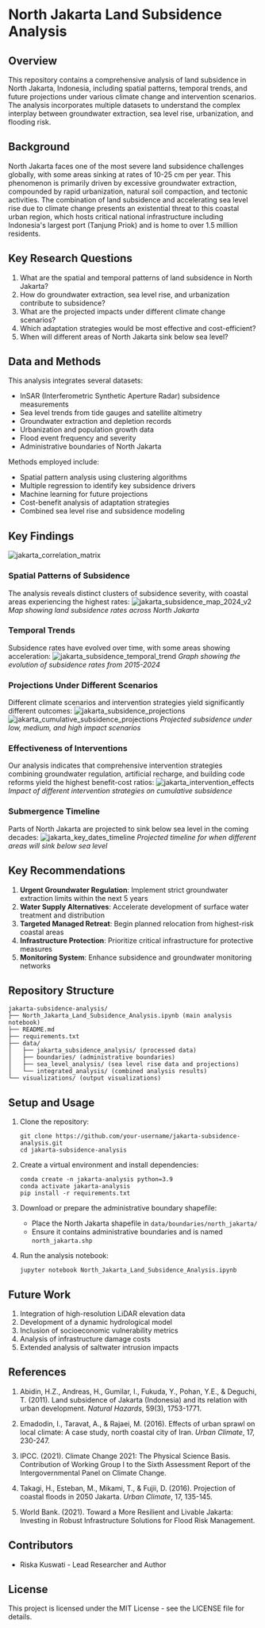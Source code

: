 # North Jakarta Land Subsidence Analysis

## Overview
This repository contains a comprehensive analysis of land subsidence in North Jakarta, Indonesia, including spatial patterns, temporal trends, and future projections under various climate change and intervention scenarios. The analysis incorporates multiple datasets to understand the complex interplay between groundwater extraction, sea level rise, urbanization, and flooding risk.

## Background
North Jakarta faces one of the most severe land subsidence challenges globally, with some areas sinking at rates of 10-25 cm per year. This phenomenon is primarily driven by excessive groundwater extraction, compounded by rapid urbanization, natural soil compaction, and tectonic activities. The combination of land subsidence and accelerating sea level rise due to climate change presents an existential threat to this coastal urban region, which hosts critical national infrastructure including Indonesia's largest port (Tanjung Priok) and is home to over 1.5 million residents.

## Key Research Questions
1. What are the spatial and temporal patterns of land subsidence in North Jakarta?
2. How do groundwater extraction, sea level rise, and urbanization contribute to subsidence?
3. What are the projected impacts under different climate change scenarios?
4. Which adaptation strategies would be most effective and cost-efficient?
5. When will different areas of North Jakarta sink below sea level?

## Data and Methods
This analysis integrates several datasets:
- InSAR (Interferometric Synthetic Aperture Radar) subsidence measurements
- Sea level trends from tide gauges and satellite altimetry
- Groundwater extraction and depletion records
- Urbanization and population growth data
- Flood event frequency and severity
- Administrative boundaries of North Jakarta

Methods employed include:
- Spatial pattern analysis using clustering algorithms
- Multiple regression to identify key subsidence drivers
- Machine learning for future projections
- Cost-benefit analysis of adaptation strategies
- Combined sea level rise and subsidence modeling

## Key Findings
![jakarta_correlation_matrix](https://github.com/user-attachments/assets/f7d8da34-42a2-4dbb-8989-f11b0fb0abc3)

### Spatial Patterns of Subsidence
The analysis reveals distinct clusters of subsidence severity, with coastal areas experiencing the highest rates:
![jakarta_subsidence_map_2024_v2](https://github.com/user-attachments/assets/ccad008e-25bc-4969-8bcf-c1785171ff2a)
*Map showing land subsidence rates across North Jakarta*

### Temporal Trends
Subsidence rates have evolved over time, with some areas showing acceleration:
![jakarta_subsidence_temporal_trend](https://github.com/user-attachments/assets/ac3d272a-f54f-4d3d-b8d0-dbc675deab78)
*Graph showing the evolution of subsidence rates from 2015-2024*

### Projections Under Different Scenarios
Different climate scenarios and intervention strategies yield significantly different outcomes:
![jakarta_subsidence_projections](https://github.com/user-attachments/assets/ea8a40e5-ce9d-4f6e-bd0f-e4aced2b441e)
![jakarta_cumulative_subsidence_projections](https://github.com/user-attachments/assets/eaaf9526-e358-4724-92f4-6f34920525cd)
*Projected subsidence under low, medium, and high impact scenarios*

### Effectiveness of Interventions
Our analysis indicates that comprehensive intervention strategies combining groundwater regulation, artificial recharge, and building code reforms yield the highest benefit-cost ratios:
![jakarta_intervention_effects](https://github.com/user-attachments/assets/67b2c951-9f1e-4883-86b8-0b1d3b2714f0)
*Impact of different intervention strategies on cumulative subsidence*

### Submergence Timeline
Parts of North Jakarta are projected to sink below sea level in the coming decades:
![jakarta_key_dates_timeline](https://github.com/user-attachments/assets/d24d36ec-8d23-45cc-84db-70248871eec4)
*Projected timeline for when different areas will sink below sea level*

## Key Recommendations
1. **Urgent Groundwater Regulation**: Implement strict groundwater extraction limits within the next 5 years
2. **Water Supply Alternatives**: Accelerate development of surface water treatment and distribution
3. **Targeted Managed Retreat**: Begin planned relocation from highest-risk coastal areas
4. **Infrastructure Protection**: Prioritize critical infrastructure for protective measures
5. **Monitoring System**: Enhance subsidence and groundwater monitoring networks

## Repository Structure
```
jakarta-subsidence-analysis/
├── North_Jakarta_Land_Subsidence_Analysis.ipynb (main analysis notebook)
├── README.md
├── requirements.txt
├── data/
│   ├── jakarta_subsidence_analysis/ (processed data)
│   ├── boundaries/ (administrative boundaries)
│   ├── sea_level_analysis/ (sea level rise data and projections)
│   └── integrated_analysis/ (combined analysis results)
└── visualizations/ (output visualizations)
```

## Setup and Usage
1. Clone the repository:
   ```
   git clone https://github.com/your-username/jakarta-subsidence-analysis.git
   cd jakarta-subsidence-analysis
   ```

2. Create a virtual environment and install dependencies:
   ```
   conda create -n jakarta-analysis python=3.9
   conda activate jakarta-analysis
   pip install -r requirements.txt
   ```

3. Download or prepare the administrative boundary shapefile:
   - Place the North Jakarta shapefile in `data/boundaries/north_jakarta/`
   - Ensure it contains administrative boundaries and is named `north_jakarta.shp`

4. Run the analysis notebook:
   ```
   jupyter notebook North_Jakarta_Land_Subsidence_Analysis.ipynb
   ```

## Future Work
1. Integration of high-resolution LiDAR elevation data
2. Development of a dynamic hydrological model
3. Inclusion of socioeconomic vulnerability metrics
4. Analysis of infrastructure damage costs
5. Extended analysis of saltwater intrusion impacts

## References
1. Abidin, H.Z., Andreas, H., Gumilar, I., Fukuda, Y., Pohan, Y.E., & Deguchi, T. (2011). Land subsidence of Jakarta (Indonesia) and its relation with urban development. *Natural Hazards*, 59(3), 1753-1771.

2. Emadodin, I., Taravat, A., & Rajaei, M. (2016). Effects of urban sprawl on local climate: A case study, north coastal city of Iran. *Urban Climate*, 17, 230-247.

3. IPCC. (2021). Climate Change 2021: The Physical Science Basis. Contribution of Working Group I to the Sixth Assessment Report of the Intergovernmental Panel on Climate Change.

4. Takagi, H., Esteban, M., Mikami, T., & Fujii, D. (2016). Projection of coastal floods in 2050 Jakarta. *Urban Climate*, 17, 135-145.

5. World Bank. (2021). Toward a More Resilient and Livable Jakarta: Investing in Robust Infrastructure Solutions for Flood Risk Management.

## Contributors
- Riska Kuswati - Lead Researcher and Author

## License
This project is licensed under the MIT License - see the LICENSE file for details.